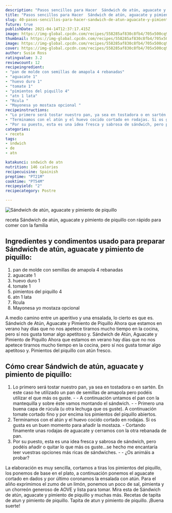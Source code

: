 ```yaml
---
description: "Pasos sencillos para Hacer  Sándwich de atún, aguacate y pimiento de piquillo"
title: "Pasos sencillos para Hacer  Sándwich de atún, aguacate y pimiento de piquillo"
slug: 40-pasos-sencillos-para-hacer-sandwich-de-atun-aguacate-y-pimiento-de-piquillo
future: true
publishDate: 2021-04-14T12:37:17.415Z
image: https://img-global.cpcdn.com/recipes/558285af830c8fb4/705x500cq90/sandwich-de-atun-aguacate-y-pimiento-de-piquillo-foto-principal.jpg
thumbnail: https://img-global.cpcdn.com/recipes/558285af830c8fb4/705x500cq90/sandwich-de-atun-aguacate-y-pimiento-de-piquillo-foto-principal.jpg
image: https://img-global.cpcdn.com/recipes/558285af830c8fb4/705x500cq90/sandwich-de-atun-aguacate-y-pimiento-de-piquillo-foto-principal.jpg
cover: https://img-global.cpcdn.com/recipes/558285af830c8fb4/705x500cq90/sandwich-de-atun-aguacate-y-pimiento-de-piquillo-foto-principal.jpg
author: Susie Ross
ratingvalue: 3.2
reviewcount: 12
recipeingredient:
- "pan de molde con semillas de amapola 4 rebanadas"
- "aguacate 1"
- "huevo duro 1"
- "tomate 1"
- "pimientos del piquillo 4"
- "atn 1 lata"
- "Rcula "
- "Mayonesa yo mostaza opcional "
recipeinstructions:
- "Lo primero será tostar nuestro pan, ya sea en tostadora o en sartén. En este caso he utilizado un pan de semillas de amapola pero podéis utilizar el que más os guste.  A continuación untamos el pan con la mantequilla y sobre éste vamos montando el sándwich.  Primero una buena capa de rúcula (u otra lechuga que os guste). A continuación tomate cortado fino y por encima los pimientos del piquillo abiertos."
- "Terminamos con el atún y el huevo cocido cortado en rodajas. Si os gusta es un buen momento para añadir la mostaza. Cortando finamente unas rodajas de aguacate y cerramos con la otra rebanada de pan."
- "Por su puesto, esta es una idea fresca y sabrosa de sándwich, pero podéis añadir o quitar lo que más os guste...se hecho me encantaría leer vuestras opciones más ricas de sándwiches.  ¿Os animáis a probar?"
categories:
- receta
tags:
- sndwich
- de
- atn

katakunci: sndwich de atn 
nutrition: 146 calories
recipecuisine: Spainish
preptime: "PT21M"
cooktime: "PT54M"
recipeyield: "2"
recipecategory: Postre

---
```



![Sándwich de atún, aguacate y pimiento de piquillo](https://img-global.cpcdn.com/recipes/558285af830c8fb4/705x500cq90/sandwich-de-atun-aguacate-y-pimiento-de-piquillo-foto-principal.jpg)

receta Sándwich de atún, aguacate y pimiento de piquillo con rápido para comer con la familia

<!--inarticleads1-->

## Ingredientes y condimentos usado para preparar Sándwich de atún, aguacate y pimiento de piquillo:

1. pan de molde con semillas de amapola 4 rebanadas
1. aguacate 1
1. huevo duro 1
1. tomate 1
1. pimientos del piquillo 4
1. atn 1 lata
1. Rcula 
1. Mayonesa yo mostaza opcional 

A medio camino entre un aperitivo y una ensalada, lo cierto es que es. Sándwich de Atún, Aguacate y Pimiento de Piquillo Ahora que estamos en verano hay días que no nos apetece tirarnos mucho tiempo en la cocina, pero sí nos gusta tomar algo apetitoso y. Sándwich de Atún, Aguacate y Pimiento de Piquillo Ahora que estamos en verano hay días que no nos apetece tirarnos mucho tiempo en la cocina, pero sí nos gusta tomar algo apetitoso y. Pimientos del piquillo con atún fresco. 

<!--inarticleads2-->

## Cómo crear Sándwich de atún, aguacate y pimiento de piquillo:

1. Lo primero será tostar nuestro pan, ya sea en tostadora o en sartén. En este caso he utilizado un pan de semillas de amapola pero podéis utilizar el que más os guste. -  - A continuación untamos el pan con la mantequilla y sobre éste vamos montando el sándwich. -  - Primero una buena capa de rúcula (u otra lechuga que os guste). A continuación tomate cortado fino y por encima los pimientos del piquillo abiertos.
1. Terminamos con el atún y el huevo cocido cortado en rodajas. Si os gusta es un buen momento para añadir la mostaza. - Cortando finamente unas rodajas de aguacate y cerramos con la otra rebanada de pan.
1. Por su puesto, esta es una idea fresca y sabrosa de sándwich, pero podéis añadir o quitar lo que más os guste...se hecho me encantaría leer vuestras opciones más ricas de sándwiches. -  - ¿Os animáis a probar?


La elaboración es muy sencilla, cortamos a tiras los pimientos del piquillo, los ponemos de base en el plato, a continuación ponemos el aguacate cortado en dados y por último coronamos la ensalada con atún. Para el aliño exprimimos el zumo de un limón, ponemos un poco de sal, pimienta y un chorreón generoso de AOVE y lista para tomar. Mira esta de Sándwich de atún, aguacate y pimiento de piquillo y muchas más. Recetas de tapita de atun y pimiento de piquillo. Tapita de atun y pimiento de piquillo. 
¡Buena suerte!

